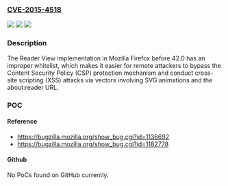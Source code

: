 ### [CVE-2015-4518](https://cve.mitre.org/cgi-bin/cvename.cgi?name=CVE-2015-4518)
![](https://img.shields.io/static/v1?label=Product&message=n%2Fa&color=blue)
![](https://img.shields.io/static/v1?label=Version&message=n%2Fa&color=blue)
![](https://img.shields.io/static/v1?label=Vulnerability&message=n%2Fa&color=brighgreen)

### Description

The Reader View implementation in Mozilla Firefox before 42.0 has an improper whitelist, which makes it easier for remote attackers to bypass the Content Security Policy (CSP) protection mechanism and conduct cross-site scripting (XSS) attacks via vectors involving SVG animations and the about:reader URL.

### POC

#### Reference
- https://bugzilla.mozilla.org/show_bug.cgi?id=1136692
- https://bugzilla.mozilla.org/show_bug.cgi?id=1182778

#### Github
No PoCs found on GitHub currently.


